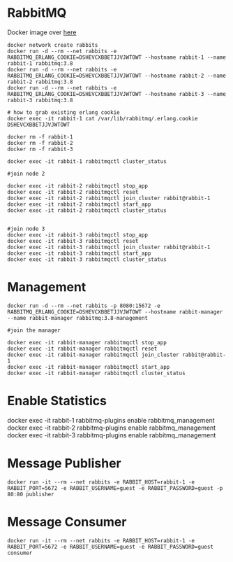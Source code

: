 # RabbitMQ

Docker image over [here](https://hub.docker.com/_/rabbitmq)
```
docker network create rabbits
docker run -d --rm --net rabbits -e RABBITMQ_ERLANG_COOKIE=DSHEVCXBBETJJVJWTOWT --hostname rabbit-1 --name rabbit-1 rabbitmq:3.8
docker run -d --rm --net rabbits -e RABBITMQ_ERLANG_COOKIE=DSHEVCXBBETJJVJWTOWT --hostname rabbit-2 --name rabbit-2 rabbitmq:3.8
docker run -d --rm --net rabbits -e RABBITMQ_ERLANG_COOKIE=DSHEVCXBBETJJVJWTOWT --hostname rabbit-3 --name rabbit-3 rabbitmq:3.8

# how to grab existing erlang cookie
docker exec -it rabbit-1 cat /var/lib/rabbitmq/.erlang.cookie
DSHEVCXBBETJJVJWTOWT

docker rm -f rabbit-1
docker rm -f rabbit-2
docker rm -f rabbit-3
```

```
docker exec -it rabbit-1 rabbitmqctl cluster_status

#join node 2

docker exec -it rabbit-2 rabbitmqctl stop_app
docker exec -it rabbit-2 rabbitmqctl reset
docker exec -it rabbit-2 rabbitmqctl join_cluster rabbit@rabbit-1
docker exec -it rabbit-2 rabbitmqctl start_app
docker exec -it rabbit-2 rabbitmqctl cluster_status


#join node 3
docker exec -it rabbit-3 rabbitmqctl stop_app
docker exec -it rabbit-3 rabbitmqctl reset
docker exec -it rabbit-3 rabbitmqctl join_cluster rabbit@rabbit-1
docker exec -it rabbit-3 rabbitmqctl start_app
docker exec -it rabbit-3 rabbitmqctl cluster_status

```




# Management

```
docker run -d --rm --net rabbits -p 8080:15672 -e RABBITMQ_ERLANG_COOKIE=DSHEVCXBBETJJVJWTOWT --hostname rabbit-manager --name rabbit-manager rabbitmq:3.8-management

#join the manager

docker exec -it rabbit-manager rabbitmqctl stop_app
docker exec -it rabbit-manager rabbitmqctl reset
docker exec -it rabbit-manager rabbitmqctl join_cluster rabbit@rabbit-1
docker exec -it rabbit-manager rabbitmqctl start_app
docker exec -it rabbit-manager rabbitmqctl cluster_status
```

# Enable Statistics

docker exec -it rabbit-1 rabbitmq-plugins enable rabbitmq_management
docker exec -it rabbit-2 rabbitmq-plugins enable rabbitmq_management
docker exec -it rabbit-3 rabbitmq-plugins enable rabbitmq_management

# Message Publisher

```
docker run -it --rm --net rabbits -e RABBIT_HOST=rabbit-1 -e RABBIT_PORT=5672 -e RABBIT_USERNAME=guest -e RABBIT_PASSWORD=guest -p 80:80 publisher
```

# Message Consumer

```
docker run -it --rm --net rabbits -e RABBIT_HOST=rabbit-1 -e RABBIT_PORT=5672 -e RABBIT_USERNAME=guest -e RABBIT_PASSWORD=guest consumer
```
